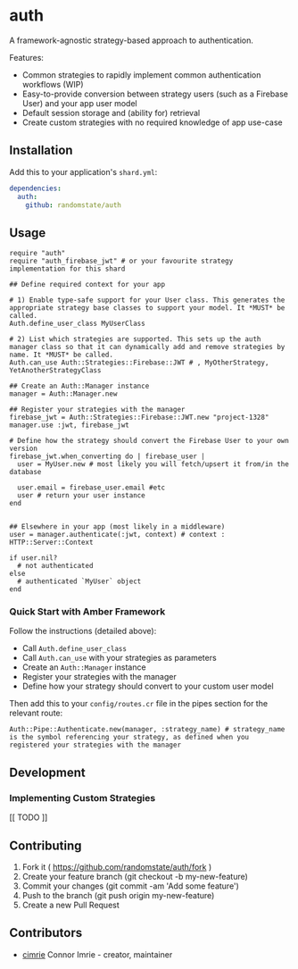 # auth

A framework-agnostic strategy-based approach to authentication.

Features:
- Common strategies to rapidly implement common authentication workflows (WIP)
- Easy-to-provide conversion between strategy users (such as a Firebase User) and your app user model
- Default session storage and (ability for) retrieval
- Create custom strategies with no required knowledge of app use-case

## Installation

Add this to your application's `shard.yml`:

```yaml
dependencies:
  auth:
    github: randomstate/auth
```

## Usage

```crystal
require "auth"
require "auth_firebase_jwt" # or your favourite strategy implementation for this shard

## Define required context for your app

# 1) Enable type-safe support for your User class. This generates the appropriate strategy base classes to support your model. It *MUST* be called.
Auth.define_user_class MyUserClass

# 2) List which strategies are supported. This sets up the auth manager class so that it can dynamically add and remove strategies by name. It *MUST* be called.
Auth.can_use Auth::Strategies::Firebase::JWT # , MyOtherStrategy, YetAnotherStrategyClass

## Create an Auth::Manager instance
manager = Auth::Manager.new

## Register your strategies with the manager
firebase_jwt = Auth::Strategies::Firebase::JWT.new "project-1328"
manager.use :jwt, firebase_jwt

# Define how the strategy should convert the Firebase User to your own version
firebase_jwt.when_converting do | firebase_user |
  user = MyUser.new # most likely you will fetch/upsert it from/in the database 

  user.email = firebase_user.email #etc
  user # return your user instance
end


## Elsewhere in your app (most likely in a middleware)
user = manager.authenticate(:jwt, context) # context : HTTP::Server::Context

if user.nil?
  # not authenticated
else 
  # authenticated `MyUser` object
end
```

### Quick Start with Amber Framework

Follow the instructions (detailed above):
- Call `Auth.define_user_class`
- Call `Auth.can_use` with your strategies as parameters
- Create an `Auth::Manager` instance
- Register your strategies with the manager
- Define how your strategy should convert to your custom user model

Then add this to your `config/routes.cr` file in the pipes section for the relevant route:
```crystal
Auth::Pipe::Authenticate.new(manager, :strategy_name) # strategy_name is the symbol referencing your strategy, as defined when you registered your strategies with the manager
```

## Development

### Implementing Custom Strategies

[[ TODO ]]

## Contributing

1. Fork it ( https://github.com/randomstate/auth/fork )
2. Create your feature branch (git checkout -b my-new-feature)
3. Commit your changes (git commit -am 'Add some feature')
4. Push to the branch (git push origin my-new-feature)
5. Create a new Pull Request

## Contributors

- [cimrie](https://github.com/cimrie) Connor Imrie - creator, maintainer
